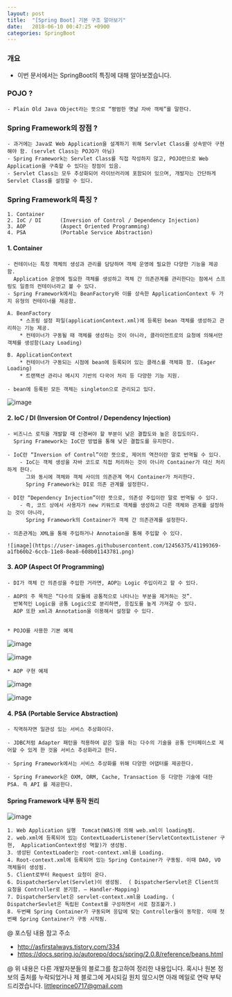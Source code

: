 ```yaml
---
layout: post
title:  "[Spring Boot] 기본 구조 알아보기"
date:   2018-06-10 00:47:25 +0900
categories: SpringBoot
---
```


### 개요
- 이번 문서에서는 SpringBoot의 특징에 대해 알아보겠습니다.

### POJO ? 
    - Plain Old Java Object라는 뜻으로 “평범한 옛날 자바 객체”를 말한다. 
### Spring Framework의 장점 ? 
    - 과거에는 Java로 Web Application을 설계하기 위해 Servlet Class를 상속받아 구현해야 함. (servlet Class는 POJO가 아님) 
    - Spring Framework는 Servlet Class를 직접 작성하지 않고, POJO만으로 Web Application을 구축할 수 있다는 장점이 있음.
    - Servlet Class는 모두 추상화되어 라이브러리에 포함되어 있으며, 개발자는 간단하게 Servlet Class를 설정할 수 있다.
### Spring Framework의 특징 ? 
    1. Container
    2. IoC / DI      (Inversion of Control / Dependency Injection) 
    3. AOP           (Aspect Oriented Programming) 
    4. PSA           (Portable Service Abstraction) 

#### 1. Container
    - 컨테이너는 특정 객체의 생성과 관리를 담당하며 객체 운영에 필요한 다양한 기능을 제공함. 
      Application 운영에 필요한 객체를 생성하고 객체 간 의존관계를 관리한다는 점에서 스프링도 일종의 컨테이너라고 볼 수 있다. 
    - Spring Framework에서는 BeanFactory와 이를 상속한 ApplicationContext 두 가지 유형의 컨테이너를 제공함.
    
    A. BeanFactory
        * 스프링 설정 파일(applicationContext.xml)에 등록된 bean 객체를 생성하고 관리하는 기능 제공.
        * 컨테이너가 구동될 때 객체를 생성하는 것이 아니라, 클라이언트로의 요청에 의해서만 객체를 생성함(Lazy Loading)  
        
    B. ApplicationContext
        * 컨테이너가 구동되는 시점에 bean에 등록되어 있는 클래스를 객체화 함. (Eager Loading)
        * 트랜잭션 관리나 메시지 기반의 다국어 처리 등 다양한 기능 지원.
    
    - bean에 등록된 모든 객체는 singleton으로 관리되고 있다.

![image](https://user-images.githubusercontent.com/12456375/41198125-0609a0c4-6cad-11e8-8ad7-789e6e882520.png)



#### 2. IoC / DI (Inversion Of Control / Dependency Injection)

    - 비즈니스 로직을 개발할 때 신경써야 할 부분이 낮은 결합도와 높은 응집도이다.
      Spring Framework는 IoC란 방법을 통해 낮은 결합도를 유지한다. 
    
    - IoC란 “Inversion of Control”이란 뜻으로, 제어의 역전이란 말로 번역될 수 있다. 
        - IoC는 객체 생성을 자바 코드로 직접 처리하는 것이 아니라 Container가 대신 처리하게 한다. 
          그와 동시에 객체와 객체 사이의 의존관계 역시 Container가 처리한다.
          Spring Framework는 DI로 의존 관계를 설정한다.
    
    - DI란 “Dependency Injection”이란 뜻으로, 의존성 주입이란 말로 번역될 수 있다. 
        - 즉, 코드 상에서 사용자가 new 키워드로 객체를 생성하고 다른 객체와 관계를 설정하는 것이 아니라, 
          Spring Framework의 Container가 객체 간 의존관계를 설정한다.  
    
    - 의존관계는 XML을 통해 주입하거나 Annotaion을 통해 주입할 수 있다. 
    
    ![image](https://user-images.githubusercontent.com/12456375/41199369-a1fb60b2-6ccb-11e8-8ea8-608b01143781.png)


#### 3. AOP (Aspect Of Programming)
    - DI가 객체 간 의존성을 주입한 거라면, AOP는 Logic 주입이라고 할 수 있다. 
    
    - AOP의 주 목적은 “다수의 모듈에 공통적으로 나타나는 부분을 제거하는 것”.
      반복적인 Logic을 공통 Logic으로 분리하면, 응집도를 높게 가져갈 수 있다. 
      AOP 또한 xml과 Annotation을 이용해서 설정할 수 있다. 


    * POJO를 사용한 기본 예제 

![image](https://user-images.githubusercontent.com/12456375/41199480-d30dc698-6ccd-11e8-9e02-b43bd145c765.png)
    
![image](https://user-images.githubusercontent.com/12456375/41199515-7dfbbede-6cce-11e8-92cd-bc05821ed70a.png)
    
    * AOP 구현 예제 

![image](https://user-images.githubusercontent.com/12456375/41199483-e3547164-6ccd-11e8-9b56-ebfc14a3eb37.png)
    
![image](https://user-images.githubusercontent.com/12456375/41199517-8084030a-6cce-11e8-9fb0-0fa774a87332.png)



#### 4. PSA (Portable Service Abstraction) 
    - 직역하자면 일관성 있는 서비스 추상화이다.
    
    - JDBC처럼 Adapter 패턴을 적용하여 같은 일을 하는 다수의 기술을 공통 인터페이스로 제어할 수 있게 한 것을 서비스 추상화라고 한다. 
    
    - Spring Framework에서는 서비스 추상화를 위해 다양한 어댑터를 제공한다.
    
    - Spring Framework은 OXM, ORM, Cache, Transaction 등 다양한 기술에 대한 PSA. 즉 API 를 제공한다. 





#### Spring Framework 내부 동작 원리


![image](https://user-images.githubusercontent.com/12456375/41199491-121d7478-6cce-11e8-82ae-fb211f838881.png)
    
    1. Web Application 실행  Tomcat(WAS)에 의해 web.xml이 loading됨.
    2. web.xml에 등록되어 있는 ContextLoaderListener(ServletContextListener 구현,  ApplicationContext생성 역할)가 생성됨. 
    3. 생성된 ContextLoader는 root-context.xml을 Loading.
    4. Root-context.xml에 등록되어 있는 Spring Container가 구동됨. 이때 DAO, VO 객체들이 생성됨.
    5. Client로부터 Request 요청이 온다.
    6. DispatcherServlet(Servlet)이 생성됨.  ( DispatcherServlet은 Client의 요청을 Controller로 분기함. – Handler-Mapping)
    7. DispatcherServlet은 servlet-context.xml을 Loading. ( DispatcherSevlet은 독립된 Context를 구성하면서 서로 참조불가.)
    8. 두번째 Spring Container가 구동되며 응답에 맞는 Controller들이 동작함. 이때 첫번째 Spring Container가 구동 시작됨.






  @ 포스팅 내용 참고 주소
  - http://asfirstalways.tistory.com/334
  - https://docs.spring.io/autorepo/docs/spring/2.0.8/reference/beans.html  


  @ 위 내용은 다른 개발자분들의 블로그를 참고하여 정리한 내용입니다. 
  혹시나 원본 정보의 출처를 누락되었거나 제 블로그에 게시되길 원치 않으시면 아래 메일로 연락 부탁드리겠습니다.
  littleprince0717@gmail.com 